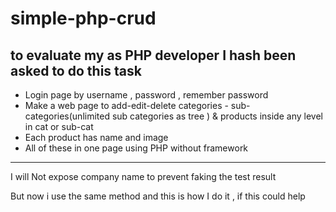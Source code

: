 # simple-php-crud
to evaluate my as PHP developer I hash been asked to do this task
-----
- Login page by username , password  , remember password
- Make a web page to add-edit-delete categories - sub-categories(unlimited sub categories as tree ) & products inside any level in cat or sub-cat
- Each product has name and image
- All of these in one page using PHP without framework

-----
I will Not expose company name to prevent faking the test result

But now i use the same method and this is how I do it , if this could help
